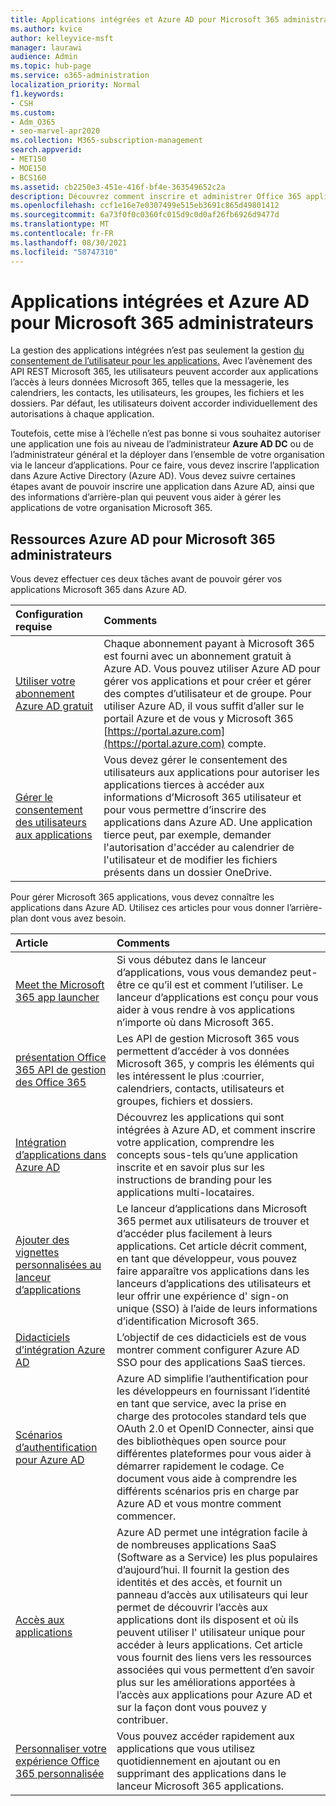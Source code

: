 ```yaml
---
title: Applications intégrées et Azure AD pour Microsoft 365 administrateurs
ms.author: kvice
author: kelleyvice-msft
manager: laurawi
audience: Admin
ms.topic: hub-page
ms.service: o365-administration
localization_priority: Normal
f1.keywords:
- CSH
ms.custom:
- Adm_O365
- seo-marvel-apr2020
ms.collection: M365-subscription-management
search.appverid:
- MET150
- MOE150
- BCS160
ms.assetid: cb2250e3-451e-416f-bf4e-363549652c2a
description: Découvrez comment inscrire et administrer Office 365 applications intégrées dans Azure AD, en permettant des autorisations d’application au niveau de l’administrateur **Azure AD DC** ou de **l’administrateur** global.
ms.openlocfilehash: ccf1e16e7e0307499e515eb3691c865d49801412
ms.sourcegitcommit: 6a73f0f0c0360fc015d9c0d0af26fb6926d9477d
ms.translationtype: MT
ms.contentlocale: fr-FR
ms.lasthandoff: 08/30/2021
ms.locfileid: "58747310"
---
```

# <a name="integrated-apps-and-azure-ad-for-microsoft-365-administrators"></a>Applications intégrées et Azure AD pour Microsoft 365 administrateurs

La gestion des applications intégrées n’est pas seulement la gestion [du consentement de l’utilisateur pour les applications.](../admin/misc/user-consent.md) Avec l’avènement des API REST Microsoft 365, les utilisateurs peuvent accorder aux applications l’accès à leurs données Microsoft 365, telles que la messagerie, les calendriers, les contacts, les utilisateurs, les groupes, les fichiers et les dossiers. Par défaut, les utilisateurs doivent accorder individuellement des autorisations à chaque application. 

Toutefois, cette mise à l’échelle n’est pas bonne si vous  souhaitez autoriser une application une fois au niveau de l’administrateur **Azure AD DC** ou de l’administrateur général et la déployer dans l’ensemble de votre organisation via le lanceur d’applications. Pour ce faire, vous devez inscrire l’application dans Azure Active Directory (Azure AD). Vous devez suivre certaines étapes avant de pouvoir inscrire une application dans Azure AD, ainsi que des informations d’arrière-plan qui peuvent vous aider à gérer les applications de votre organisation Microsoft 365.
  
## <a name="azure-ad-resources-for-microsoft-365-admins"></a>Ressources Azure AD pour Microsoft 365 administrateurs

Vous devez effectuer ces deux tâches avant de pouvoir gérer vos applications Microsoft 365 dans Azure AD.
  
|Configuration requise|Comments|
|:-----|:-----|
|[Utiliser votre abonnement Azure AD gratuit](../compliance/use-your-free-azure-ad-subscription-in-office-365.md) <br/> |Chaque abonnement payant à Microsoft 365 est fourni avec un abonnement gratuit à Azure AD. Vous pouvez utiliser Azure AD pour gérer vos applications et pour créer et gérer des comptes d’utilisateur et de groupe. Pour utiliser Azure AD, il vous suffit d’aller sur le portail Azure et de vous y Microsoft 365 [https://portal.azure.com](https://portal.azure.com) compte.  <br/> |
|[Gérer le consentement des utilisateurs aux applications](../admin/misc/user-consent.md) <br/> |Vous devez gérer le consentement des utilisateurs aux applications pour autoriser les applications tierces à accéder aux informations d’Microsoft 365 utilisateur et pour vous permettre d’inscrire des applications dans Azure AD. Une application tierce peut, par exemple, demander l'autorisation d'accéder au calendrier de l'utilisateur et de modifier les fichiers présents dans un dossier OneDrive.  <br/> |
   
Pour gérer Microsoft 365 applications, vous devez connaître les applications dans Azure AD. Utilisez ces articles pour vous donner l’arrière-plan dont vous avez besoin.
  
|Article|Comments|
|:-----|:-----|
|[Meet the Microsoft 365 app launcher](https://support.microsoft.com/office/meet-the-microsoft-365-app-launcher-79f12104-6fed-442f-96a0-eb089a3f476a) <br/> |Si vous débutez dans le lanceur d’applications, vous vous demandez peut-être ce qu’il est et comment l’utiliser. Le lanceur d’applications est conçu pour vous aider à vous rendre à vos applications n’importe où dans Microsoft 365.  <br/> |
|[présentation Office 365 API de gestion des Office 365](/office/office-365-management-api/office-365-management-apis-overview) <br/> |Les API de gestion Microsoft 365 vous permettent d’accéder à vos données Microsoft 365, y compris les éléments qui les intéressent le plus :courrier, calendriers, contacts, utilisateurs et groupes, fichiers et dossiers. <br/> |
|[Intégration d’applications dans Azure AD](/azure/active-directory/develop/quickstart-v1-add-azure-ad-app) <br/> | Découvrez les applications qui sont intégrées à Azure AD, et comment inscrire votre application, comprendre les concepts sous-tels qu’une application inscrite et en savoir plus sur les instructions de branding pour les applications multi-locataires.  <br/> |
|[Ajouter des vignettes personnalisées au lanceur d’applications](/office365/admin/manage/customize-the-app-launcher)  <br/> |Le lanceur d’applications dans Microsoft 365 permet aux utilisateurs de trouver et d’accéder plus facilement à leurs applications. Cet article décrit comment, en tant que développeur, vous pouvez faire apparaître vos applications dans les lanceurs d’applications des utilisateurs et leur offrir une expérience d' sign-on unique (SSO) à l’aide de leurs informations d’identification Microsoft 365.  <br/> |
|[Didacticiels d’intégration Azure AD](/azure/active-directory/saas-apps/tutorial-list) <br/> |L’objectif de ces didacticiels est de vous montrer comment configurer Azure AD SSO pour des applications SaaS tierces.  <br/> |
|[Scénarios d’authentification pour Azure AD](/azure/active-directory/develop/authentication-vs-authorization) <br/> |Azure AD simplifie l’authentification pour les développeurs en fournissant l’identité en tant que service, avec la prise en charge des protocoles standard tels que OAuth 2.0 et OpenID Connecter, ainsi que des bibliothèques open source pour différentes plateformes pour vous aider à démarrer rapidement le codage. Ce document vous aide à comprendre les différents scénarios pris en charge par Azure AD et vous montre comment commencer.  <br/> |
|[Accès aux applications](/azure/active-directory/manage-apps/what-is-access-management) <br/> |Azure AD permet une intégration facile à de nombreuses applications SaaS (Software as a Service) les plus populaires d’aujourd’hui. Il fournit la gestion des identités et des accès, et fournit un panneau d’accès aux utilisateurs qui leur permet de découvrir l’accès aux applications dont ils disposent et où ils peuvent utiliser l' utilisateur unique pour accéder à leurs applications. Cet article vous fournit des liens vers les ressources associées qui vous permettent d’en savoir plus sur les améliorations apportées à l’accès aux applications pour Azure AD et sur la façon dont vous pouvez y contribuer.  <br/> |
|[Personnaliser votre expérience Office 365 personnalisée](https://support.microsoft.com/office/personalize-your-office-365-experience-eb34a21b-52fa-4fbf-a8d5-146132242985) <br/> |Vous pouvez accéder rapidement aux applications que vous utilisez quotidiennement en ajoutant ou en supprimant des applications dans le lanceur Microsoft 365 applications.  <br/> |
